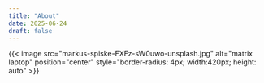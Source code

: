 ```yaml
---
title: "About"
date: 2025-06-24
draft: false
---
```


{{< image src="markus-spiske-FXFz-sW0uwo-unsplash.jpg" alt="matrix laptop" position="center"
    style="border-radius: 4px; width:420px; height: auto" >}}